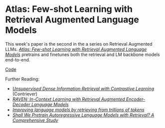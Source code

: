 # Atlas: Few-shot Learning with Retrieval Augmented Language Models

This week's paper is the second in the a series on Retrieval Augmented LLMs. [*Atlas: Few-shot Learning with Retrieval Augmented Language Models*](https://arxiv.org/abs/2208.03299) pretrains and finetunes both the retrieval and LM backbone models end-to-end.

[Code](https://github.com/facebookresearch/atlas)

Further Reading:
- [*Unsupervised Dense Information Retrieval with Contrastive Learning*](https://arxiv.org/abs/2112.09118) (Contriever)
- [*RAVEN: In-Context Learning with Retrieval Augmented Encoder-Decoder Language Models*](https://arxiv.org/abs/2308.07922)
- [*Improving language models by retrieving from trillions of tokens*](https://arxiv.org/abs/2112.04426)
- [*Shall We Pretrain Autoregressive Language Models with Retrieval? A Comprehensive Study*](https://arxiv.org/abs/2304.06762)